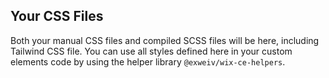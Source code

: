 ## Your CSS Files

Both your manual CSS files and compiled SCSS files will be here, including Tailwind CSS file. You can use all styles defined here in your custom elements code by using the helper library `@exweiv/wix-ce-helpers`.